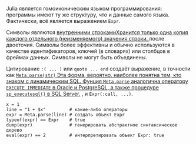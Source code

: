 Julia является гомоиконическим языком программирования: программы имеют ту же структуру, что и данные самого языка. Фактически, всё является выражением `Expr`.


Символы являются <a class="tooltip" href="#">внутренними строками<span>Хранится только одна копия каждого отдельного (неизменяемого) значения строки. </span></a> после двоеточия. Символы более эффективны и обычно используются в качестве идентификаторов,
ключей (в словарях) или столбцов в фреймах данных. Символы не могут быть объединены.

Цитирование `:( ... )` или `quote ... end` создаёт выражение, в точности как <a class="tooltip" href="#">`Meta.parse(str)` <span> Эта форма, вероятно, наиболее понятна
тем, кто знаком с динамическим SQL. Фунция `Meta.parse` аналогична оператору
`EXECUTE IMMEDIATE` в Oracle и PostgreSQL, а также процедуре `sp_executesql()` в SQL Server.</span></a> , и `Expr(:call, ...)`.

```
x = 1
line = "1 + $x"         # какие-либо операторы
expr = Meta.parse(line) # создать объект Expr
typeof(expr) == Expr    # true
dump(expr)              # генерировать абстрактное синтаксическое дерево
eval(expr) == 2         # интерпретировать объект Expr: true
```
